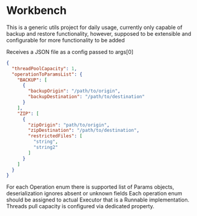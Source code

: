 # Workbench

This is a generic utils project for daily usage, currently only capable of backup and restore functionality, however, supposed to be extensible and configurable for more functionality to be added

Receives a JSON file as a config passed to args[0]
```json
{
  "threadPoolCapacity": 1,
  "operationToParamsList": {
    "BACKUP": [
      {
        "backupOrigin": "/path/to/origin",
        "backupDestination": "/path/to/destination"
      }
    ],
    "ZIP": [
      {
        "zipOrigin": "path/to/origin",
        "zipDestination": "/path/to/destination",
        "restrictedFiles": [
          "string",
          "string2"
        ]
      }
    ]
  }
}
```
For each Operation enum there is supported list of Params objects, deserialization ignores absent or unknown fields
Each operation enum should be assigned to actual Executor that is a Runnable implementation. Threads pull capacity is configured via dedicated property.